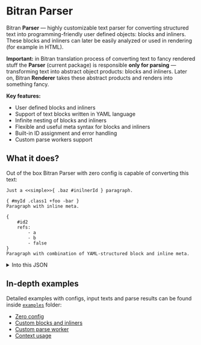 # Bitran Parser

Bitran **Parser** — highly customizable text parser for converting structured text into programming-friendly user defined objects: blocks and inliners.
These blocks and inliners can later be easily analyzed or used in rendering (for example in HTML).

**Important:** in Bitran translation process of converting text to fancy rendered stuff the **Parser** (current package) is responsible **only for parsing** — transforming text into abstract object products: blocks and inliners. Later on, Bitran **Renderer** takes these abstract products and renders into something fancy.

**Key features:**

* User defined blocks and inliners
* Support of text blocks written in YAML language
* Infinite nesting of blocks and inliners
* Flexible and useful meta syntax for blocks and inliners
* Built-in ID assignment and error handling
* Custom parse workers support

## What it does?

Out of the box Bitran Parser with zero config is capable of converting this text:

```
Just a <<simple>>{ .baz #inilnerId } paragraph.

{ #myId .class1 +foo -bar }
Paragraph with inline meta.

{
    #id2
    refs:
        - a
        - b
        - false
}
Paragraph with combination of YAML-structured block and inline meta.
```

<details>
    <summary>Into this JSON</summary>

```json
{
  "workerResults": {
    "id": [
      "span:inilnerId",
      "paragraph:myId",
      "paragraph:id2"
    ],
    "error": []
  },
  "rootProducts": {
    "_pids": [
      "auto:paragraph:1",
      "paragraph:myId",
      "paragraph:id2"
    ]
  },
  "products": {
    "auto:text:1": {
      "id": "auto:text:1",
      "name": "text",
      "data": "simple",
      "type": "inliner"
    },
    "auto:text:2": {
      "id": "auto:text:2",
      "name": "text",
      "data": "Just a ",
      "type": "inliner"
    },
    "span:inilnerId": {
      "id": "span:inilnerId",
      "name": "span",
      "meta": {
        "id": "inilnerId",
        "classes": [
          "baz"
        ]
      },
      "data": {
        "_pids": [
          "auto:text:1"
        ]
      },
      "type": "inliner"
    },
    "auto:text:3": {
      "id": "auto:text:3",
      "name": "text",
      "data": " paragraph.",
      "type": "inliner"
    },
    "auto:paragraph:1": {
      "id": "auto:paragraph:1",
      "name": "paragraph",
      "data": {
        "_pids": [
          "auto:text:2",
          "span:inilnerId",
          "auto:text:3"
        ]
      },
      "type": "block"
    },
    "auto:text:4": {
      "id": "auto:text:4",
      "name": "text",
      "data": "Paragraph with inline meta.",
      "type": "inliner"
    },
    "paragraph:myId": {
      "id": "paragraph:myId",
      "name": "paragraph",
      "meta": {
        "id": "myId",
        "classes": [
          "class1"
        ],
        "foo": true,
        "bar": false
      },
      "data": {
        "_pids": [
          "auto:text:4"
        ]
      },
      "type": "block"
    },
    "auto:text:5": {
      "id": "auto:text:5",
      "name": "text",
      "data": "Paragraph with combination of YAML-structured block and inline meta.",
      "type": "inliner"
    },
    "paragraph:id2": {
      "id": "paragraph:id2",
      "name": "paragraph",
      "meta": {
        "id": "id2",
        "refs": [
          "a",
          "b",
          false
        ]
      },
      "data": {
        "_pids": [
          "auto:text:5"
        ]
      },
      "type": "block"
    }
  }
}
```
</details>

## In-depth examples

Detailed examples with configs, input texts and parse results can be found inside [`examples`](./examples/) folder:

* [Zero config](./examples/zeroConfig/)
* [Custom blocks and inliners](./examples/customBlockInliner/)
* [Custom parse worker](./examples/customParseWorker/)
* [Context usage](./examples/contextUsage/)